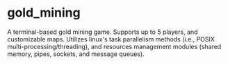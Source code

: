 # gold_mining
A terminal-based gold mining game. Supports up to 5 players, and customizable maps. Utilizes linux's task parallelism methods (i.e., POSIX multi-processing/threading), and resources management modules (shared memory, pipes, sockets, and message queues).
